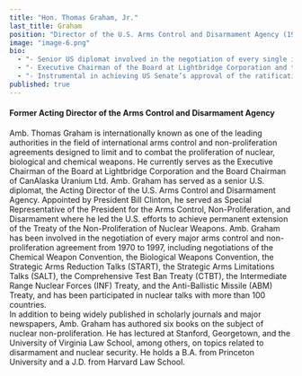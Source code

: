 ```yaml
---
title: "Hon. Thomas Graham, Jr."
last_title: Graham
position: "Director of the U.S. Arms Control and Disarmament Agency (1994-97)"
image: "image-6.png"
bio: 
  - "- Senior US diplomat involved in the negotiation of every single international arms control and non-proliferation agreement from 1970 to 1997<br />"
  - "- Executive Chairman of the Board at Lightbridge Corporation and the Board Chairman of CanAlaska Uranium Ltd. Amb.<br />"
  - "- Instrumental in achieving US Senate’s approval of the ratification of the Geneva Protocol banning the use of chemical and biological weapons in war<br />"
published: true
---
```


#### Former Acting Director of the Arms Control and Disarmament Agency
Amb. Thomas Graham is internationally known as one of the leading authorities in the field of international arms control and non-proliferation agreements designed to limit and to combat the proliferation of nuclear, biological and chemical weapons. He currently serves as the Executive Chairman of the Board at Lightbridge Corporation and the Board Chairman of CanAlaska Uranium Ltd. Amb. Graham has served as a senior U.S. diplomat, the Acting Director of the U.S. Arms Control and Disarmament Agency. Appointed by President Bill Clinton, he served as Special Representative of the President for the Arms Control, Non-Proliferation, and Disarmament where he led the U.S. efforts to achieve permanent extension of the Treaty of the Non-Proliferation of Nuclear Weapons.  Amb. Graham has been involved in the negotiation of every major arms control and non-proliferation agreement from 1970 to 1997, including negotiations of the Chemical Weapon Convention, the Biological Weapons Convention, the Strategic Arms Reduction Talks (START), the Strategic Arms Limitations Talks (SALT), the Comprehensive Test Ban Treaty (CTBT), the Intermediate Range Nuclear Forces (INF) Treaty, and the Anti-Ballistic Missile (ABM) Treaty, and has been participated in nuclear talks with more than 100 countries.  
In addition to being widely published in scholarly journals and major newspapers, Amb. Graham has authored six books on the subject of nuclear non-proliferation. He has lectured at Stanford, Georgetown, and the University of Virginia Law School, among others, on topics related to disarmament and nuclear security. He holds a B.A. from Princeton University and a J.D. from Harvard Law School.
